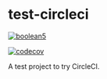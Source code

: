 # test-circleci

[![boolean5](https://circleci.com/gh/boolean5/test-circleci.svg?style=shield)](https://circleci.com/gh/boolean5/test-circleci)

[![codecov](https://codecov.io/gh/boolean5/test-circleci/branch/master/graph/badge.svg)](https://codecov.io/gh/boolean5/test-circleci)

A test project to try CircleCI.
